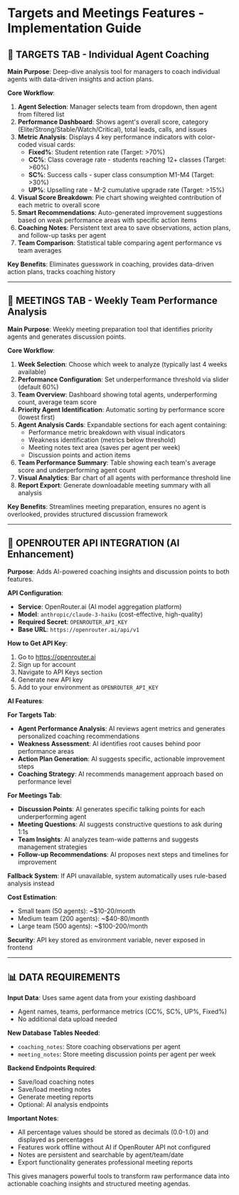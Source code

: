 # Targets and Meetings Features - Implementation Guide

## 🎯 **TARGETS TAB - Individual Agent Coaching**

**Main Purpose**: Deep-dive analysis tool for managers to coach individual agents with data-driven insights and action plans.

**Core Workflow**:
1. **Agent Selection**: Manager selects team from dropdown, then agent from filtered list
2. **Performance Dashboard**: Shows agent's overall score, category (Elite/Strong/Stable/Watch/Critical), total leads, calls, and issues
3. **Metric Analysis**: Displays 4 key performance indicators with color-coded visual cards:
   - **Fixed%**: Student retention rate (Target: >70%)
   - **CC%**: Class coverage rate - students reaching 12+ classes (Target: >60%)  
   - **SC%**: Success calls - super class consumption M1-M4 (Target: >30%)
   - **UP%**: Upselling rate - M-2 cumulative upgrade rate (Target: >15%)
4. **Visual Score Breakdown**: Pie chart showing weighted contribution of each metric to overall score
5. **Smart Recommendations**: Auto-generated improvement suggestions based on weak performance areas with specific action items
6. **Coaching Notes**: Persistent text area to save observations, action plans, and follow-up tasks per agent
7. **Team Comparison**: Statistical table comparing agent performance vs team averages

**Key Benefits**: Eliminates guesswork in coaching, provides data-driven action plans, tracks coaching history

---

## 🤝 **MEETINGS TAB - Weekly Team Performance Analysis**

**Main Purpose**: Weekly meeting preparation tool that identifies priority agents and generates discussion points.

**Core Workflow**:
1. **Week Selection**: Choose which week to analyze (typically last 4 weeks available)
2. **Performance Configuration**: Set underperformance threshold via slider (default 60%)
3. **Team Overview**: Dashboard showing total agents, underperforming count, average team score
4. **Priority Agent Identification**: Automatic sorting by performance score (lowest first)
5. **Agent Analysis Cards**: Expandable sections for each agent containing:
   - Performance metric breakdown with visual indicators
   - Weakness identification (metrics below threshold)
   - Meeting notes text area (saves per agent per week)
   - Discussion points and action items
6. **Team Performance Summary**: Table showing each team's average score and underperforming agent count
7. **Visual Analytics**: Bar chart of all agents with performance threshold line
8. **Report Export**: Generate downloadable meeting summary with all analysis

**Key Benefits**: Streamlines meeting preparation, ensures no agent is overlooked, provides structured discussion framework

---

## 🤖 **OPENROUTER API INTEGRATION** (AI Enhancement)

**Purpose**: Adds AI-powered coaching insights and discussion points to both features.

**API Configuration**:
- **Service**: OpenRouter.ai (AI model aggregation platform)
- **Model**: `anthropic/claude-3-haiku` (cost-effective, high-quality)
- **Required Secret**: `OPENROUTER_API_KEY`
- **Base URL**: `https://openrouter.ai/api/v1`

**How to Get API Key**:
1. Go to https://openrouter.ai
2. Sign up for account
3. Navigate to API Keys section
4. Generate new API key
5. Add to your environment as `OPENROUTER_API_KEY`

**AI Features**:

**For Targets Tab**:
- **Agent Performance Analysis**: AI reviews agent metrics and generates personalized coaching recommendations
- **Weakness Assessment**: AI identifies root causes behind poor performance areas
- **Action Plan Generation**: AI suggests specific, actionable improvement steps
- **Coaching Strategy**: AI recommends management approach based on performance level

**For Meetings Tab**:
- **Discussion Points**: AI generates specific talking points for each underperforming agent
- **Meeting Questions**: AI suggests constructive questions to ask during 1:1s
- **Team Insights**: AI analyzes team-wide patterns and suggests management strategies
- **Follow-up Recommendations**: AI proposes next steps and timelines for improvement

**Fallback System**: If API unavailable, system automatically uses rule-based analysis instead

**Cost Estimation**:
- Small team (50 agents): ~$10-20/month
- Medium team (200 agents): ~$40-80/month
- Large team (500 agents): ~$100-200/month

**Security**: API key stored as environment variable, never exposed in frontend

---

## 📊 **DATA REQUIREMENTS**

**Input Data**: Uses same agent data from your existing dashboard
- Agent names, teams, performance metrics (CC%, SC%, UP%, Fixed%)
- No additional data upload needed

**New Database Tables Needed**:
- `coaching_notes`: Store coaching observations per agent
- `meeting_notes`: Store meeting discussion points per agent per week

**Backend Endpoints Required**:
- Save/load coaching notes
- Save/load meeting notes  
- Generate meeting reports
- Optional: AI analysis endpoints

**Important Notes**:
- All percentage values should be stored as decimals (0.0-1.0) and displayed as percentages
- Features work offline without AI if OpenRouter API not configured
- Notes are persistent and searchable by agent/team/date
- Export functionality generates professional meeting reports

This gives managers powerful tools to transform raw performance data into actionable coaching insights and structured meeting agendas.